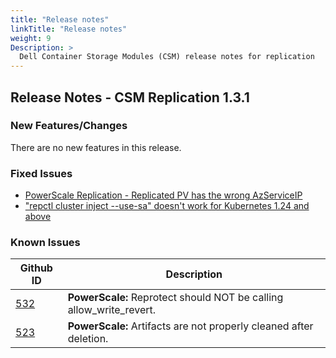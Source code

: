 ```yaml
---
title: "Release notes"
linkTitle: "Release notes"
weight: 9
Description: >
  Dell Container Storage Modules (CSM) release notes for replication
---
```


## Release Notes - CSM Replication 1.3.1

### New Features/Changes
There are no new features in this release.

### Fixed Issues
- [PowerScale Replication - Replicated PV has the wrong AzServiceIP](https://github.com/dell/csm/issues/514)
- ["repctl cluster inject --use-sa" doesn't work for Kubernetes 1.24 and above](https://github.com/dell/csm/issues/463)

### Known Issues
| Github ID                                     | Description                                                                             |
| --------------------------------------------- | --------------------------------------------------------------------------------------- |
| [532](https://github.com/dell/csm/issues/532) | **PowerScale:** Reprotect should NOT be calling allow_write_revert.                     |
| [523](https://github.com/dell/csm/issues/523) | **PowerScale:** Artifacts are not properly cleaned after deletion.                      |
